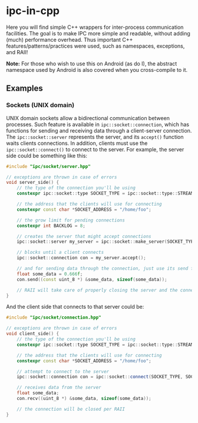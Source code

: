 # ipc-in-cpp
Here you will find simple C++ wrappers for inter-process communication facilities. The goal is to make IPC more simple and readable, without adding (much) performance overhead. Thus important C++ features/patterns/practices were used, such as namespaces, exceptions, and RAII!

**Note:** For those who wish to use this on Android (as do I), the abstract namespace used by Android is also covered when you cross-compile to it.

## Examples
### Sockets (UNIX domain)
UNIX domain sockets allow a bidirectional communication between processes. Such feature is available in `ipc::socket::connection`, which has functions for sending and receiving data through a client-server connection. The `ipc::socket::server` represents the server, and its `accept()` function waits clients connections. In addition, clients must use the `ipc::socket::connect()` to connect to the server.
For example, the server side could be something like this:
```cpp
#include "ipc/socket/server.hpp"

// exceptions are thrown in case of errors
void server_side() {
    // the type of the connection you'll be using
    constexpr ipc::socket::type SOCKET_TYPE = ipc::socket::type::STREAM;

    // the address that the clients will use for connecting
    constexpr const char *SOCKET_ADDRESS = "/home/foo";

    // the grow limit for pending connections
    constexpr int BACKLOG = 8;

    // creates the server that might accept connections
    ipc::socket::server my_server = ipc::socket::make_server(SOCKET_TYPE, SOCKET_ADDRESS, BACKLOG);

    // blocks until a client connects
    ipc::socket::connection con = my_server.accept();

    // and for sending data through the connection, just use its send function (analogous to write())
    float some_data = 0.666f;
    con.send((const uint_8 *) &some_data, sizeof(some_data));

    // RAII will take care of properly closing the server and the connection
}
```

And the client side that connects to that server could be:
```cpp
#include "ipc/socket/connection.hpp"

// exceptions are thrown in case of errors
void client_side() {
    // the type of the connection you'll be using
    constexpr ipc::socket::type SOCKET_TYPE = ipc::socket::type::STREAM;

    // the address that the clients will use for connecting
    constexpr const char *SOCKET_ADDRESS = "/home/foo";

    // attempt to connect to the server
    ipc::socket::connection con = ipc::socket::connect(SOCKET_TYPE, SOCKET_ADDRESS);

    // receives data from the server
    float some_data;
    con.recv((uint_8 *) &some_data, sizeof(some_data));

    // the connection will be closed per RAII
}
```
